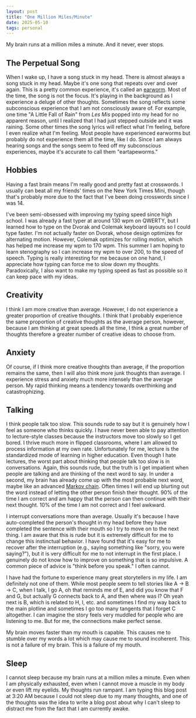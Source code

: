 ```yaml
---
layout: post
title: "One Million Miles/Minute"
date: 2025-05-10
tags: personal
---
```

My brain runs at a million miles a minute. And it never, ever stops. 

## The Perpetual Song
When I wake up, I have a song stuck in my head. There is almost always a song stuck in my head. Maybe it's one song that repeats over and over again. This is a pretty common experience, it's called an [earworm](https://en.wikipedia.org/wiki/Earworm). Most of the time, the song is not the focus. It's playing in the background as I experience a deluge of other thoughts. Sometimes the song reflects some subconscious experience that I am not consciously aware of. For example, one time "A Little Fall of Rain" from *Les Mis* popped into my head for no apparent reason, until I realized that I had just stepped outside and it was raining. Some other times the song lyrics will reflect what I'm feeling, before I even realize what I'm feeling. Most people have experienced earworms but probably do not experience them all the time, like I do. Since I am always hearing songs and the songs seem to feed off my subconscious experiences, maybe it's accurate to call them "eartapeworms."

## Hobbies
Having a fast brain means I'm really good and pretty fast at crosswords. I usually can beat all my friends' times on the New York Times Mini, though that's probably more due to the fact that I've been doing crosswords since I was 14. 

I've been semi-obsessed with improving my typing speed since high school. I was already a fast typer at around 130 wpm on QWERTY, but I learned how to type on the Dvorak and Colemak keyboard layouts so I could type faster. I'm not actually faster on Dvorak, whose design optimizes for alternating motion. However, Colemak optimizes for rolling motion, which has helped me increase my wpm to 170 wpm. This summer I am hoping to learn stenography so I can increase my wpm to over 200, to the speed of speech. Typing is really interesting for me because on one hand, I appreciate how typing can force me to slow down my thoughts. Paradoxically, I also want to make my typing speed as fast as possible so it can keep pace with my ideas.

## Creativity
I think I am more creative than average. However, I do not experience a greater proportion of creative thoughts. I think that I probably experience the same proportion of creative thoughts as the average person, however, because I am thinking at great speeds all the time, I think a great number of thoughts therefore a greater number of creative ideas to choose from.

## Anxiety
Of course, if I think more creative thoughts than average, if the proportion remains the same, then I will also think more junk thoughts than average. I experience stress and anxiety much more intensely than the average person. My rapid thinking means a tendency towards overthinking and catastrophizing.

## Talking
I think people talk too slow. This sounds rude to say but it is genuinely how I feel as someone who thinks quickly. I have never been able to pay attention to lecture-style classes because the instructors move too slowly so I get bored. I thrive much more in flipped classrooms, where I am allowed to process information at my own rate. Unfortunately for me, lecture is the standardized mode of learning in higher education. Even though I hate lectures, the worst part about thinking that people talk too slow is in conversations. Again, this sounds rude, but the truth is I get impatient when people are talking and are thinking of the next word to say. In under a second, my brain has already come up with the most probable next word, maybe like an advanced [Markov chain](https://en.wikipedia.org/wiki/Markov_chain). Often times I will end up blurting out the word instead of letting the other person finish their thought. 90% of the time I am correct and am happy that the person can then continue with their next thought. 10% of the time I am not correct and I feel awkward.

I interrupt conversations more than average. Usually it's because I have auto-completed the person's thought in my head before they have completed the sentence with their mouth so I try to move on to the next thing. I am aware that this is rude but it is extremely difficult for me to change this instinctual behavior. I have found that it's easy for me to recover after the interruption (e.g., saying something like "sorry, you were saying?"), but it is very difficult for me to not interrupt in the first place. I genuinely do not know how to improve on something that is so impulsive. A common piece of advice is "think before you speak." I often cannot.

I have had the fortune to experience many great storytellers in my life. I am definitely not one of them. While most people seem to tell stories like A -> B -> C, when I talk, I go A, oh that reminds me of E, and did you know that F and G, but actually G connects back to A, and then where was I? Oh yeah next is B, which is related to H, I, etc. and sometimes I find my way back to the main plotline and sometimes I go too many tangents that I forget C altogether. I can imagine the story feels very muddled for people who are listening to me. But for me, the connections make perfect sense.

My brain moves faster than my mouth is capable. This causes me to stumble over my words a lot which may cause me to sound incoherent. This is not a failure of my brain. This is a failure of my mouth.

## Sleep
I cannot sleep because my brain runs at a million miles a minute. Even when I am physically exhausted, even when I cannot move a muscle in my body or even lift my eyelids. My thoughts run rampant. I am typing this blog post at 3:20 AM because I could not sleep due to my many thoughts, and one of the thoughts was the idea to write a blog post about why I can't sleep to distract me from the fact that I am currently awake.